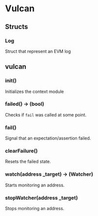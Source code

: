 # Vulcan

## Structs

### Log

Struct that represent an EVM log

## vulcan

### **init()**

Initializes the context module

### **failed() &rarr; (bool)**

Checks if `fail` was called at some point.

### **fail()**

Signal that an expectation/assertion failed.

### **clearFailure()**

Resets the failed state.

### **watch(address _target) &rarr; (Watcher)**

Starts monitoring an address.

### **stopWatcher(address _target)**

Stops monitoring an address.

